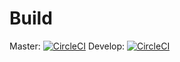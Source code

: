 # Build

Master: [![CircleCI](https://circleci.com/gh/wcchristian/anderc-com/tree/develop.svg?style=svg)](https://circleci.com/gh/wcchristian/anderc-com/tree/develop)
Develop: [![CircleCI](https://circleci.com/gh/wcchristian/anderc-com/tree/master.svg?style=svg)](https://circleci.com/gh/wcchristian/anderc-com/tree/master)
